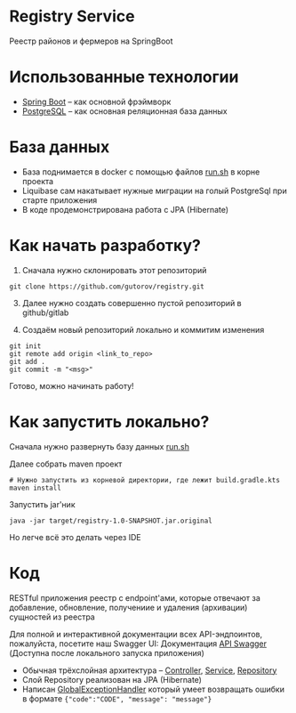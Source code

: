 # Registry Service

Реестр районов и фермеров на SpringBoot

# Использованные технологии

* [Spring Boot](https://spring.io/projects/spring-boot) – как основной фрэймворк
* [PostgreSQL](https://www.postgresql.org/) – как основная реляционная база данных

# База данных

* База поднимается в docker с помощью файлов [run.sh](/run.sh) в корне проекта
* Liquibase сам накатывает нужные миграции на голый PostgreSql при старте приложения
* В коде продемонстрирована работа с JPA (Hibernate)

# Как начать разработку?

1. Сначала нужно склонировать этот репозиторий

```shell
git clone https://github.com/gutorov/registry.git
```

3. Далее нужно создать совершенно пустой репозиторий в github/gitlab

4. Создаём новый репозиторий локально и коммитим изменения

```shell
git init
git remote add origin <link_to_repo>
git add .
git commit -m "<msg>"
```

Готово, можно начинать работу!

# Как запустить локально?

Сначала нужно развернуть базу данных [run.sh](../run.sh)

Далее собрать maven проект

```shell
# Нужно запустить из корневой директории, где лежит build.gradle.kts
maven install
```

Запустить jar'ник

```shell
java -jar target/registry-1.0-SNAPSHOT.jar.original
```

Но легче всё это делать через IDE

# Код

RESTful приложения реестр с endpoint'ами, которые отвечают за добавление, обновление, получениие и удаления (архивации) сущностей из реестра

Для полной и интерактивной документации всех API-эндпоинтов, пожалуйста, посетите наш Swagger UI:
Документация [API Swagger](https://localhost:8080/swagger-ui.html)
(Доступна после локального запуска приложения)

* Обычная трёхслойная
  архитектура – [Controller](src/main/java/respak/registry_service/controller), [Service](src/main/java/respak/registry_service/service), [Repository](src/main/java/respak/registry_service/repository)
* Слой Repository реализован на JPA (Hibernate)
* Написан [GlobalExceptionHandler](src/main/java/respak/registry_service/handler/GlobalExceptionHandler.java)
  который умеет возвращать ошибки в формате `{"code":"CODE", "message": "message"}`
    
  
